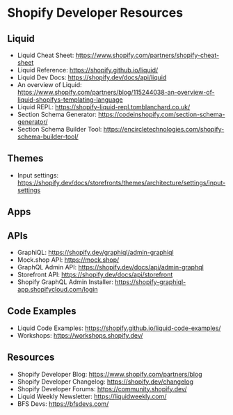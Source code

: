 # Shopify Developer Resources

## Liquid

- Liquid Cheat Sheet: <https://www.shopify.com/partners/shopify-cheat-sheet>
- Liquid Reference: <https://shopify.github.io/liquid/>
- Liquid Dev Docs: <https://shopify.dev/docs/api/liquid>
- An overview of Liquid: <https://www.shopify.com/partners/blog/115244038-an-overview-of-liquid-shopifys-templating-language>
- Liquid REPL: <https://shopify-liquid-repl.tomblanchard.co.uk/>
- Section Schema Generator: <https://codeinshopify.com/section-schema-generator/>
- Section Schema Builder Tool: <https://encircletechnologies.com/shopify-schema-builder-tool/>

## Themes

- Input settings: <https://shopify.dev/docs/storefronts/themes/architecture/settings/input-settings>

## Apps

## APIs

- GraphiQL: <https://shopify.dev/graphiql/admin-graphiql>
- Mock.shop API: <https://mock.shop/>
- GraphQL Admin API: <https://shopify.dev/docs/api/admin-graphql>
- Storefront API: <https://shopify.dev/docs/api/storefront>
- Shopify GraphQL Admin Installer: <https://shopify-graphiql-app.shopifycloud.com/login>

## Code Examples

- Liquid Code Examples: <https://shopify.github.io/liquid-code-examples/>
- Workshops: <https://workshops.shopify.dev/>

## Resources

- Shopify Developer Blog: <https://www.shopify.com/partners/blog>
- Shopify Developer Changelog: <https://shopify.dev/changelog>
- Shopify Developer Forums: <https://community.shopify.dev/>
- Liquid Weekly Newsletter: <https://liquidweekly.com/>
- BFS Devs: <https://bfsdevs.com/>
